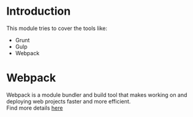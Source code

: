 # Introduction
This module tries to cover the tools like: 
- Grunt
- Gulp
- Webpack

# Webpack

Webpack is a module bundler and build tool that makes working on and deploying web projects faster and more efficient.  
Find more details [here](/webpack/README.MD)
